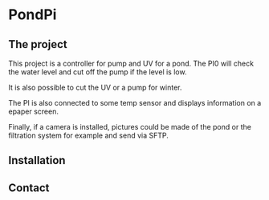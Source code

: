 # PondPi

## The project

This project is a controller for pump and UV for a pond.
The PI0 will check the water level and cut off the pump if the level is low.

It is also possible to cut the UV or a pump for winter.

The PI is also connected to some temp sensor and displays information on a epaper screen.

Finally, if a camera is installed, pictures could be made of the pond or the filtration system for example and send via SFTP.


## Installation

## Contact

